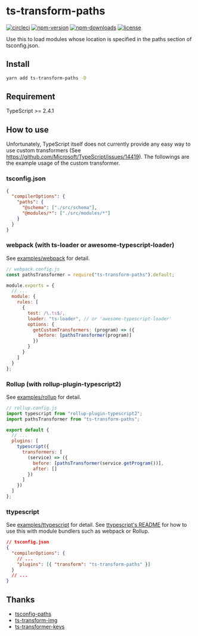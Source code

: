 # ts-transform-paths

[![circleci](https://badgen.net/circleci/github/OniVe/ts-transform-paths)](https://circleci.com/gh/OniVe/ts-transform-paths)
[![npm-version](https://badgen.net/npm/v/ts-transform-paths)](https://www.npmjs.com/package/ts-transform-paths)
[![npm-downloads](https://badgen.net/npm/dm/ts-transform-paths)](https://www.npmjs.com/package/ts-transform-paths)
[![license](https://badgen.net/github/license/OniVe/ts-transform-paths)](https://github.com/OniVe/ts-transform-paths)

Use this to load modules whose location is specified in the paths section of
tsconfig.json.

## Install

```sh
yarn add ts-transform-paths -D
```

## Requirement

TypeScript >= 2.4.1

## How to use

Unfortunately, TypeScript itself does not currently provide any easy way to use
custom transformers (See https://github.com/Microsoft/TypeScript/issues/14419).
The followings are the example usage of the custom transformer.

### tsconfig.json

```json
{
  "compilerOptions": {
    "paths": {
      "@schema": ["./src/schema"],
      "@modules/*": ["./src/modules/*"]
    }
  }
}
```

### webpack (with ts-loader or awesome-typescript-loader)

See [examples/webpack](examples/webpack) for detail.

```js
// webpack.config.js
const pathsTransformer = require("ts-transform-paths").default;

module.exports = {
  // ...
  module: {
    rules: [
      {
        test: /\.ts$/,
        loader: "ts-loader", // or 'awesome-typescript-loader'
        options: {
          getCustomTransformers: (program) => ({
            before: [pathsTransformer(program)]
          })
        }
      }
    ]
  }
};
```

### Rollup (with rollup-plugin-typescript2)

See [examples/rollup](examples/rollup) for detail.

```js
// rollup.config.js
import typescript from "rollup-plugin-typescript2";
import pathsTransformer from "ts-transform-paths";

export default {
  // ...
  plugins: [
    typescript({
      transformers: [
        (service) => ({
          before: [pathsTransformer(service.getProgram())],
          after: []
        })
      ]
    })
  ]
};
```

### ttypescript

See [examples/ttypescript](examples/ttypescript) for detail. See
[ttypescript's README](https://github.com/cevek/ttypescript/blob/master/README.md)
for how to use this with module bundlers such as webpack or Rollup.

```json
// tsconfig.json
{
  "compilerOptions": {
    // ...
    "plugins": [{ "transform": "ts-transform-paths" }]
  }
  // ...
}
```

## Thanks

- [tsconfig-paths](https://github.com/dividab/tsconfig-paths)
- [ts-transform-img](https://github.com/longlho/ts-transform-img)
- [ts-transformer-keys](https://github.com/kimamula/ts-transformer-keys)
